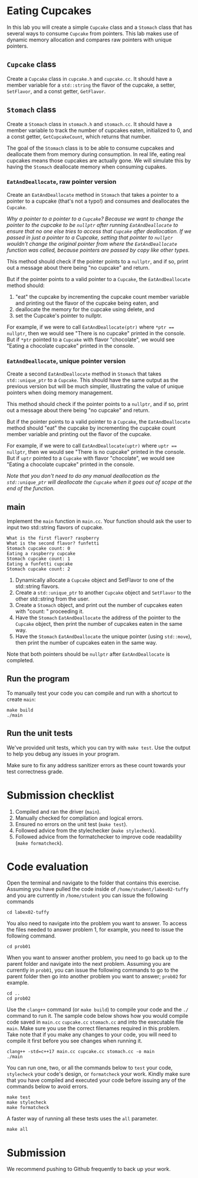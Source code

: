 # Eating Cupcakes

In this lab you will create a simple ``Cupcake`` class and a ``Stomach`` class that has several ways to consume ``Cupcake`` from pointers. This lab makes use of dynamic memory allocation and compares raw pointers with unique pointers.

## ``Cupcake`` class

Create a ``Cupcake`` class in ``cupcake.h`` and ``cupcake.cc``. It should have a member variable for a ``std::string`` the flavor of the cupcake, a setter, ``SetFlavor``, and a const getter, ``GetFlavor``.

## ``Stomach`` class

Create a ``Stomach`` class in ``stomach.h`` and ``stomach.cc``.  It should have a member variable to track the number of cupcakes eaten, initialized to 0, and a const getter, ``GetCupcakeCount``, which returns that number.

The goal of the ``Stomach`` class is to be able to consume cupcakes and deallocate them from memory during consumption. In real life, eating real cupcakes means those cupcakes are actually gone. We will simulate this by having the ``Stomach`` deallocate memory when consuming cupakes.

### ``EatAndDeallocate``, raw pointer version

Create an ``EatAndDeallocate`` method in ``Stomach`` that takes a pointer to a pointer to a cupcake (that's not a typo!) and consumes and deallocates the ``Cupcake``.

*Why a pointer to a pointer to a ``Cupcake``? Because we want to change the pointer to the cupcake to be ``nullptr`` after running ``EatAndDeallocate`` to ensure that no one else tries to access that ``Cupcake`` after deallocation. If we passed in just a pointer to a Cupcake, setting that pointer to ``nullptr`` wouldn't change the original pointer from where the ``EatAndDeallocate`` function was called, because pointers are passed by copy like other types.*

This method should check if the pointer points to a ``nullptr``, and if so, print out a message about there being "no cupcake" and return.

But if the pointer points to a valid pointer to a ``Cupcake``, the ``EatAndDeallocate`` method should:
1. "eat" the cupcake by incrementing the cupcake count member variable and printing out the flavor of the cupcake being eaten, and
2. deallocate the memory for the cupcake using delete, and
3. set the Cupcake's pointer to nullptr.

For example, if we were to call ``EatAndDeallocate(ptr)`` where ``*ptr == nullptr``, then we would see "There is no cupcake" printed in the console. But if ``*ptr`` pointed to a ``Cupcake`` with flavor "chocolate", we would see "Eating a chocolate cupcake" printed in the console.

### ``EatAndDeallocate``, unique pointer version

Create a second ``EatAndDeallocate`` method in ``Stomach`` that takes ``std::unique_ptr`` to a ``Cupcake``. This should have the same output as the previous version but will be much simpler, illustrating the value of unique pointers when doing memory management.

This method should check if the pointer points to a ``nullptr``, and if so, print out a message about there being "no cupcake" and return.

But if the pointer points to a valid pointer to a ``Cupcake``, the ``EatAndDeallocate`` method should "eat" the cupcake by incrementing the cupcake count member variable and printing out the flavor of the cupcake.

For example, if we were to call ``EatAndDeallocate(uptr)`` where ``uptr == nullptr``, then we would see "There is no cupcake" printed in the console. But if ``uptr`` pointed to a ``Cupcake`` with flavor "chocolate", we would see "Eating a chocolate cupcake" printed in the console.

*Note that you don't need to do any manual deallocation as the ``std::unique_ptr`` will deallocate the ``Cupcake`` when it goes out of scope at the end of the function.*

## main

Implement the ``main`` function in ``main.cc``. Your function should ask the user to input two std::string flavors of cupcake.

```
What is the first flavor? raspberry
What is the second flavor? funfetti
Stomach cupcake count: 0
Eating a raspberry cupcake          
Stomach cupcake count: 1
Eating a funfetti cupcake           
Stomach cupcake count: 2
```

1. Dynamically allocate a ``Cupcake`` object and SetFlavor to one of the std::string flavors.
2. Create a ``std::unique_ptr`` to another ``Cupcake`` object and ``SetFlavor`` to the other std::string from the user.
3. Create a ``Stomach`` object, and print out the number of cupcakes eaten with "count: " proceeding it.
4. Have the ``Stomach`` ``EatAndDeallocate`` the address of the pointer to the ``Cupcake`` object, then print the number of cupcakes eaten in the same way.
5. Have the ``Stomach`` ``EatAndDeallocate`` the unique pointer (using ``std::move``), then print the number of cupcakes eaten in the same way.

Note that both pointers should be ``nullptr`` after ``EatAndDeallocate`` is completed.

## Run the program

To manually test your code you can compile and run with a shortcut to create ``main``:

```
make build
./main
```

## Run the unit tests

We've provided unit tests, which you can try with ``make test``. Use the output to help you debug any issues in your program.

Make sure to fix any address sanitizer errors as these count towards your test correctness grade.

# Submission checklist
1. Compiled and ran the driver (`main`).
1. Manually checked for compilation and logical errors.
1. Ensured no errors on the unit test (`make test`).
1. Followed advice from the stylechecker (`make stylecheck`).
1. Followed advice from the formatchecker to improve code readability (`make formatcheck`).

# Code evaluation
Open the terminal and navigate to the folder that contains this exercise. Assuming you have pulled the code inside of `/home/student/labex02-tuffy` and you are currently in `/home/student` you can issue the following commands

```
cd labex02-tuffy
```

You also need to navigate into the problem you want to answer. To access the files needed to answer problem 1, for example, you need to issue the following command.

```
cd prob01
```

When you want to answer another problem, you need to go back up to the parent folder and navigate into the next problem. Assuming you are currently in `prob01`, you can issue the following commands to go to the parent folder then go into another problem you want to answer; `prob02` for example.

```
cd ..
cd prob02
```

Use the `clang++` command (or ``make build``) to compile your code and the `./` command to run it. The sample code below shows how you would compile code saved in `main.cc`  `cupcake.cc` `stomach.cc` and into the executable file `main`. Make sure you use the correct filenames required in this problem.  Take note that if you make any changes to your code, you will need to compile it first before you see changes when running it.

```
clang++ -std=c++17 main.cc cupcake.cc stomach.cc -o main
./main
```

You can run one, two, or all the commands below to `test` your code, `stylecheck` your code's design, or `formatcheck` your work. Kindly make sure that you have compiled and executed your code before issuing any of the commands below to avoid errors.

```
make test
make stylecheck
make formatcheck
```

A faster way of running all these tests uses the `all` parameter.

```
make all
```

# Submission

We recommend pushing to Github frequently to back up your work.

